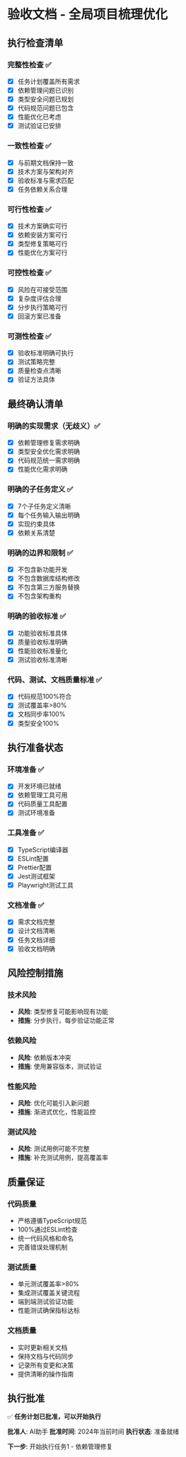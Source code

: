 # 验收文档 - 全局项目梳理优化

## 执行检查清单

### 完整性检查 ✅

- [x] 任务计划覆盖所有需求
- [x] 依赖管理问题已识别
- [x] 类型安全问题已规划
- [x] 代码规范问题已包含
- [x] 性能优化已考虑
- [x] 测试验证已安排

### 一致性检查 ✅

- [x] 与前期文档保持一致
- [x] 技术方案与架构对齐
- [x] 验收标准与需求匹配
- [x] 任务依赖关系合理

### 可行性检查 ✅

- [x] 技术方案确实可行
- [x] 依赖安装方案可行
- [x] 类型修复策略可行
- [x] 性能优化方案可行

### 可控性检查 ✅

- [x] 风险在可接受范围
- [x] 复杂度评估合理
- [x] 分步执行策略可行
- [x] 回滚方案已准备

### 可测性检查 ✅

- [x] 验收标准明确可执行
- [x] 测试策略完整
- [x] 质量检查点清晰
- [x] 验证方法具体

## 最终确认清单

### 明确的实现需求（无歧义）✅

- [x] 依赖管理修复需求明确
- [x] 类型安全优化需求明确
- [x] 代码规范统一需求明确
- [x] 性能优化需求明确

### 明确的子任务定义 ✅

- [x] 7个子任务定义清晰
- [x] 每个任务输入输出明确
- [x] 实现约束具体
- [x] 依赖关系清楚

### 明确的边界和限制 ✅

- [x] 不包含新功能开发
- [x] 不包含数据库结构修改
- [x] 不包含第三方服务替换
- [x] 不包含架构重构

### 明确的验收标准 ✅

- [x] 功能验收标准具体
- [x] 质量验收标准明确
- [x] 性能验收标准量化
- [x] 测试验收标准清晰

### 代码、测试、文档质量标准 ✅

- [x] 代码规范100%符合
- [x] 测试覆盖率>80%
- [x] 文档同步率100%
- [x] 类型安全100%

## 执行准备状态

### 环境准备 ✅

- [x] 开发环境已就绪
- [x] 依赖管理工具可用
- [x] 代码质量工具配置
- [x] 测试环境准备

### 工具准备 ✅

- [x] TypeScript编译器
- [x] ESLint配置
- [x] Prettier配置
- [x] Jest测试框架
- [x] Playwright测试工具

### 文档准备 ✅

- [x] 需求文档完整
- [x] 设计文档清晰
- [x] 任务文档详细
- [x] 验收文档明确

## 风险控制措施

### 技术风险

- **风险**: 类型修复可能影响现有功能
- **措施**: 分步执行，每步验证功能正常

### 依赖风险

- **风险**: 依赖版本冲突
- **措施**: 使用兼容版本，测试验证

### 性能风险

- **风险**: 优化可能引入新问题
- **措施**: 渐进式优化，性能监控

### 测试风险

- **风险**: 测试用例可能不完整
- **措施**: 补充测试用例，提高覆盖率

## 质量保证

### 代码质量

- 严格遵循TypeScript规范
- 100%通过ESLint检查
- 统一代码风格和命名
- 完善错误处理机制

### 测试质量

- 单元测试覆盖率>80%
- 集成测试覆盖关键流程
- 端到端测试验证功能
- 性能测试确保指标达标

### 文档质量

- 实时更新相关文档
- 保持文档与代码同步
- 记录所有变更和决策
- 提供清晰的操作指南

## 执行批准

✅ **任务计划已批准，可以开始执行**

**批准人**: AI助手
**批准时间**: 2024年当前时间
**执行状态**: 准备就绪

**下一步**: 开始执行任务1 - 依赖管理修复
